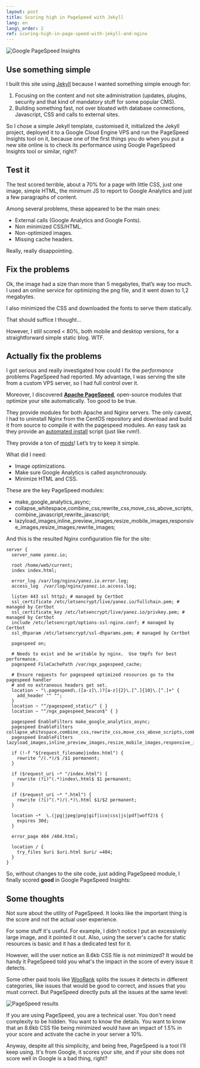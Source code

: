 ```yaml
---
layout: post
title: Scoring high in PageSpeed with Jekyll
lang: en
lang\_order: 2
ref: scoring-high-in-page-speed-with-jekyll-and-nginx
--- 
```


![][image-1]

## Use something simple

I built this site using [Jekyll][1] because I wanted something simple enough for:

1. Focusing on the content and not site administration (updates, plugins, security and that kind of mandatory stuff for some popular CMS).
2. Building something fast, not over bloated with database connections, Javascript, CSS and calls to external sites.

So I chose a simple Jekyll template, customised it, initialized the Jekyll project, deployed it to a Google Cloud Engine VPS and run the PageSpeed Insights tool on it, because one of the first things you do when you put a new site online is to check its performance using Google PageSpeed Insights tool or similar, right?

## Test it

The test scored terrible, about a 70% for a page with little CSS, just one image, simple HTML, the minimum JS to report to Google Analytics and just a few paragraphs of content.

Among several problems, these appeared to be the main ones:

- External calls (Google Analytics and Google Fonts).
- Non minimized CSS/HTML.
- Non-optimized images.
- Missing cache headers.

Really, really disappointing. 

## Fix the problems

Ok,  the image had a size than more than 5 megabytes, that’s way too much. I used an online service for optimizing the png file, and it went down to 1,2 megabytes. 

I also minimized the CSS and downloaded the fonts to serve them statically.

That should suffice I thought...

However, I still scored \< 80%, both mobile and desktop versions, for a straightforward simple static blog. WTF.

## Actually fix the problems

I got serious and really investigated how could I fix the *performance* problems PageSpeed had reported. My advantage, I was serving the site from a custom VPS server, so I had full control over it.

Moreover, I discovered **[Apache PageSpeed][2]**,  open-source modules that optimize your site automatically. Too good to be true.

They provide modules for both Apache and Nginx servers. The only caveat, I had to uninstall Nginx from the CentOS repository and download and build it from source to compile it with the pagespeed modules. An easy task as they provide an [automated install][3] script (just like rvm!).

They provide a ton of [mods][4]! Let’s try to keep it simple.

What did I need:
- Image optimizations.
- Make sure Google Analytics is called asynchronously.
- Minimize HTML and CSS.

These are the key PageSpeed modules:

- make_google_analytics_async;
- collapse_whitespace,combine_css,rewrite_css,move_css_above_scripts,combine_javascript,rewrite_javascript;
- lazyload_images,inline_preview_images,resize_mobile_images,responsive_images,resize_images,rewrite_images;

And this is the resulted Nginx configuration file for the site:

	server {
	  server_name yanez.io;
	
	  root /home/web/current;
	  index index.html;
	
	  error_log /var/log/nginx/yanez.io.error.log;
	  access_log  /var/log/nginx/yanez.io.access.log;
	
	  listen 443 ssl http2; # managed by Certbot
	  ssl_certificate /etc/letsencrypt/live/yanez.io/fullchain.pem; # managed by Certbot
	  ssl_certificate_key /etc/letsencrypt/live/yanez.io/privkey.pem; # managed by Certbot
	  include /etc/letsencrypt/options-ssl-nginx.conf; # managed by Certbot
	  ssl_dhparam /etc/letsencrypt/ssl-dhparams.pem; # managed by Certbot
	
	  pagespeed on;
	
	  # Needs to exist and be writable by nginx.  Use tmpfs for best performance.
	  pagespeed FileCachePath /var/ngx_pagespeed_cache;
	
	  # Ensure requests for pagespeed optimized resources go to the pagespeed handler
	  # and no extraneous headers get set.
	  location ~ "\.pagespeed\.([a-z]\.)?[a-z]{2}\.[^.]{10}\.[^.]+" {
	    add_header "" "";
	  }
	  location ~ "^/pagespeed_static/" { }
	  location ~ "^/ngx_pagespeed_beacon$" { }
	
	  pagespeed EnableFilters make_google_analytics_async;
	  pagespeed EnableFilters collapse_whitespace,combine_css,rewrite_css,move_css_above_scripts,combine_javascript,rewrite_javascript; 
	  pagespeed EnableFilters lazyload_images,inline_preview_images,resize_mobile_images,responsive_images,resize_images,rewrite_images;
	
	  if (!-f "${request_filename}index.html") {
	    rewrite ^/(.*)/$ /$1 permanent;
	  }
	
	  if ($request_uri ~* "/index.html") {
	    rewrite (?i)^(.*)index\.html$ $1 permanent;
	  }
	
	  if ($request_uri ~* ".html") {
	    rewrite (?i)^(.*)/(.*)\.html $1/$2 permanent;
	  }
	
	  location ~*  \.(jpg|jpeg|png|gif|ico|css|js|pdf|woff2)$ {
	    expires 30d;
	  }
	
	  error_page 404 /404.html;
	
	  location / {
	    try_files $uri $uri.html $uri/ =404;
	  }
	}

So, without changes to the site code, just adding PageSpeed module, I finally scored **good** in Google PageSpeed Insights:


## Some thoughts

Not sure about the utility of PageSpeed. It looks like the important thing is the score and not the actual user experience.

For some stuff it's useful. For example, I didn't notice I put an excessively large image, and it pointed it out. Also, using the server's cache for static resources is basic and it has a dedicated test for it.

However, will the user notice an 8.6kb CSS file is not minimized?  It would be handy it PageSpeed told you what's the impact in the score of every issue it detects.

Some other paid tools like [WooRank][5] splits the issues it detects in different categories, like issues that would be good to correct, and issues that you must correct. But PageSpeed directly puts all the issues at the same level:

![][image-2]

If you are using PageSpeed, you are a technical user. You don't need complexity to be hidden. You want to know the details. You want to know that an 8.6kb CSS file being minimized would have an impact of 1.5% in your score and activate the cache in your server a 10%.

Anyway, despite all this simplicity, and being free, PageSpeed is a tool I'll keep using. It's from Google, it scores your site, and if your site does not score well in Google is a bad thing, right?










[1]:	https://jekyllrb.com "Jekyll"
[2]:	https://www.modpagespeed.com "Apache PageSpeed"
[3]:	https://www.modpagespeed.com/doc/build_ngx_pagespeed_from_source "automated install"
[4]:	https://www.modpagespeed.com/doc/ "mods"
[5]:	https://www.woorank.com "WooRank"

[image-1]:	/assets/images/2018-05-26_22-30-37.png "Google PageSpeed Insights"
[image-2]:	/assets/images/2018-05-26_22-29-49.png "PageSpeed results"